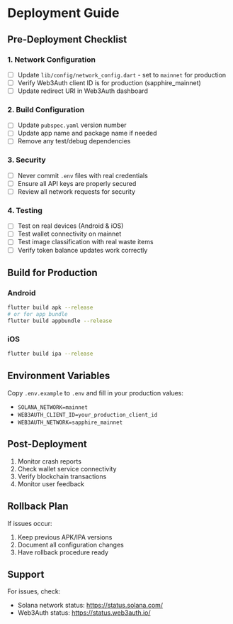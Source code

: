 # Deployment Guide

## Pre-Deployment Checklist

### 1. Network Configuration
- [ ] Update `lib/config/network_config.dart` - set to `mainnet` for production
- [ ] Verify Web3Auth client ID is for production (sapphire_mainnet)
- [ ] Update redirect URI in Web3Auth dashboard

### 2. Build Configuration
- [ ] Update `pubspec.yaml` version number
- [ ] Update app name and package name if needed
- [ ] Remove any test/debug dependencies

### 3. Security
- [ ] Never commit `.env` files with real credentials
- [ ] Ensure all API keys are properly secured
- [ ] Review all network requests for security

### 4. Testing
- [ ] Test on real devices (Android & iOS)
- [ ] Test wallet connectivity on mainnet
- [ ] Test image classification with real waste items
- [ ] Verify token balance updates work correctly

## Build for Production

### Android
```bash
flutter build apk --release
# or for app bundle
flutter build appbundle --release
```

### iOS
```bash
flutter build ipa --release
```

## Environment Variables

Copy `.env.example` to `.env` and fill in your production values:
- `SOLANA_NETWORK=mainnet`
- `WEB3AUTH_CLIENT_ID=your_production_client_id`
- `WEB3AUTH_NETWORK=sapphire_mainnet`

## Post-Deployment

1. Monitor crash reports
2. Check wallet service connectivity
3. Verify blockchain transactions
4. Monitor user feedback

## Rollback Plan

If issues occur:
1. Keep previous APK/IPA versions
2. Document all configuration changes
3. Have rollback procedure ready

## Support

For issues, check:
- Solana network status: https://status.solana.com/
- Web3Auth status: https://status.web3auth.io/
